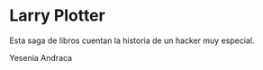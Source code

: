 # Larry Plotter


Esta saga de libros cuentan la historia de un hacker muy especial.

Yesenia Andraca

